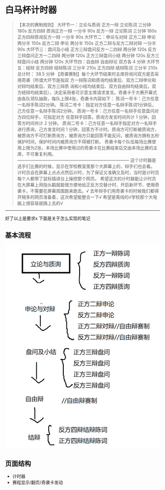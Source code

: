 # 白马杯计时器

>【本次的赛制规则】
>大环节一：立论与质询 
>正方一辩 立论陈词 三分钟 180s 
>反方四辩 质询正方一辩 一分半 90s 
>反方一辩 立论陈词 三分钟 180s 
>正方四辩质询反方一辩 一分半 90s 
>大环节二：申论与对辩 
>正方二辩 申论 两分半 150s 
>反方二辩 申论 两分半 150s 
>正方二辩与反方二辩对辩 一分半 90s 
>大环节三：盘问及小结 
>正方三辩盘问反方一二四辩 两分钟 120s 
>反方三辩盘问正方一二四辩 两分钟 120s 
>正方三辩盘问小结 两分钟 120s 
>反方三辩盘问小结 两分钟 120s 
>大环节四：自由辩 
>自由辩论 双方各 4 分钟 
>大环节五：结辩 
>反方四辩 结辩陈词 三分半 210s 
>正方四辩 结辩陈词 三分半 210s 
>总计时： 38.5 分钟 
>【奇袭赛制】每个大环节结束时主席将询问双方是否采用奇袭（所谓大环节是指双 方一辩陈词和质询均结束后、双方二辩申论和对辩均结束后、双方三辩质 询和小结均结束后、双方自由辩均结束后，双方结辩均结束后），决定采用者可示意主席请求发言。奇袭卡于大赛开幕式由各队领队抽取，每队上限4张，奇袭卡内容如下：
>陈词一号卡：己方任意一名辩手陈词2分钟。
>陈词二号卡：指定对方任意一名辩手陈词1分钟后，己方任意一名辩手陈词2分钟。
>质询一号卡：己方任意一名辩手任意盘问对方四位辩手，可指定对方 任意辩手回答。质询方发言时间共计 1 分钟，回答方时间共计 2 分钟。 
>质询二号卡：己方任意一名辩手指定对方一名辩手进行质询，己方发言时间 1 分钟，回答方不计时。质询方可打断被质询方，被质询方不可打断质询方，被质询方只能回答不能反问，被质询方拥有五秒保护时间，保护时间内被质询方不得被打断。
>奇袭卡每个队伍每场比赛使用上限为2张，本场比赛中使用过的奇袭卡在比赛结束后交由本场比赛的主席，不可重复利用。
>——————————————————————————
>这个计时器是选手们比赛的时候，显示在学校教室里那个大屏幕上的，辩手们也会看。
>计时员会在屏幕上点点点然后计时，为了保证又准确又及时，当时是计时员每个人都带了鼠标插讲台上操控那个网页。
>希望这次的计时器能让计时员在大屏幕上用指头戳就能很方便地给正反方交替计时、开启新环节、使用奇袭卡，不需要在屏幕周围跑来跑去。√
>去年辩手们用奇袭卡的时候我们都得开贼多的网页准备着，这次希望能整合一下√
>希望是离线的√学校那个大电脑上很容易就搞上去的√
------
好了以上是要求x
下面是关于怎么实现的笔记

## 基本流程

![flow](img/flow.png)

## 页面结构

- 计时器
- 赛程显示/翻页/奇袭卡发动



<!--施工中-->